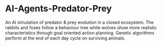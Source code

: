 # AI-Agents-Predator-Prey
 
An AI simulation of predator & prey evolution in a closed ecosystem. The rabbits and foxes follow a behaviour tree while wolves show more realistic characteristics through goal oriented action planning. Genetic algorithms perform at the end of each day cycle on surviving animals.